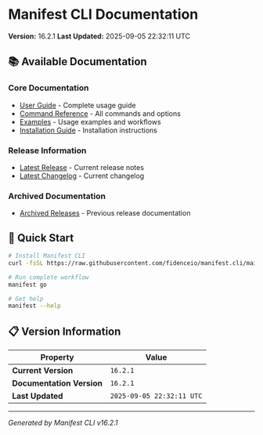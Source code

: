 # Manifest CLI Documentation

**Version:** 16.2.1
**Last Updated:** 2025-09-05 22:32:11 UTC

## 📚 Available Documentation

### Core Documentation
- [User Guide](USER_GUIDE.md) - Complete usage guide
- [Command Reference](COMMAND_REFERENCE.md) - All commands and options
- [Examples](EXAMPLES.md) - Usage examples and workflows
- [Installation Guide](INSTALLATION.md) - Installation instructions

### Release Information
- [Latest Release](RELEASE_v16.2.1.md) - Current release notes
- [Latest Changelog](CHANGELOG_v16.2.1.md) - Current changelog

### Archived Documentation
- [Archived Releases](zArchive/) - Previous release documentation

## 🚀 Quick Start

```bash
# Install Manifest CLI
curl -fsSL https://raw.githubusercontent.com/fidenceio/manifest.cli/main/install-cli.sh | bash

# Run complete workflow
manifest go

# Get help
manifest --help
```

## 📋 Version Information

| Property | Value |
|----------|-------|
| **Current Version** | `16.2.1` |
| **Documentation Version** | `16.2.1` |
| **Last Updated** | `2025-09-05 22:32:11 UTC` |

---
*Generated by Manifest CLI v16.2.1*
